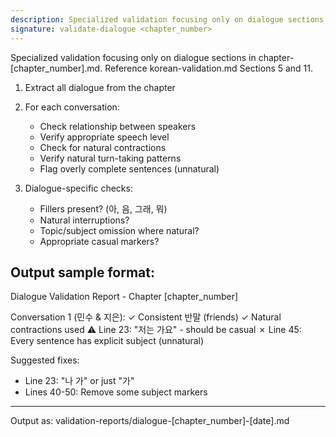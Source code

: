 ```yaml
---
description: Specialized validation focusing only on dialogue sections
signature: validate-dialogue <chapter_number>
---
```


Specialized validation focusing only on dialogue sections in chapter-[chapter_number].md.
Reference korean-validation.md Sections 5 and 11.

1. Extract all dialogue from the chapter
2. For each conversation:
   - Check relationship between speakers
   - Verify appropriate speech level
   - Check for natural contractions
   - Verify natural turn-taking patterns
   - Flag overly complete sentences (unnatural)

3. Dialogue-specific checks:
   - Fillers present? (아, 음, 그래, 뭐)
   - Natural interruptions?
   - Topic/subject omission where natural?
   - Appropriate casual markers?

Output sample format:
---
Dialogue Validation Report - Chapter [chapter_number]

Conversation 1 (민수 & 지은):
✓ Consistent 반말 (friends)
✓ Natural contractions used
⚠ Line 23: "저는 가요" - should be casual
✗ Line 45: Every sentence has explicit subject (unnatural)

Suggested fixes:
- Line 23: "나 가" or just "가"
- Lines 40-50: Remove some subject markers
---

Output as: validation-reports/dialogue-[chapter_number]-[date].md
